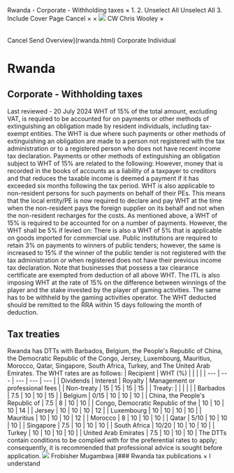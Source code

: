 Rwanda - Corporate - Withholding taxes
×
1.
2.
Unselect All
Unselect All
3.
Include Cover Page
Cancel
×
×
![](-/media/world-wide-tax-summaries/attachments/global---chris-wooley.ashx%3Frev=ac5e5f3223b34096b1afc2a6009c7320&revision=ac5e5f32-23b3-4096-b1af-c2a6009c7320&hash=859B7ADC84DC2CBEC9760E9E6EE7DE6D0A8BFCDF)
CW
Chris Wooley
×
######
Cancel
Send
Overview](rwanda.html)
Corporate
Individual
# Rwanda
## Corporate - Withholding taxes
Last reviewed - 20 July 2024
WHT of 15% of the total amount, excluding VAT, is required to be accounted for on payments or other methods of extinguishing an obligation made by resident individuals, including tax-exempt entities. The WHT is due where such payments or other methods of extinguishing an obligation are made to a person not registered with the tax administration or to a registered person who does not have recent income tax declaration.
Payments or other methods of extinguishing an obligation subject to WHT of 15% are related to the following:
However, money that is recorded in the books of accounts as a liability of a taxpayer to creditors and that reduces the taxable income is deemed a payment if it has exceeded six months following the tax period.
WHT is also applicable to non-resident persons for such payments on behalf of their PEs. This means that the local entity/PE is now required to declare and pay WHT at the time when the non-resident pays the foreign supplier on its behalf and not when the non-resident recharges for the costs.
As mentioned above, a WHT of 15% is required to be accounted for on a number of payments. However, the WHT shall be 5% if levied on:
There is also a WHT of 5% that is applicable on goods imported for commercial use. Public institutions are required to retain 3% on payments to winners of public tenders; however, the same is increased to 15% if the winner of the public tender is not registered with the tax administration or when registered does not have their previous income tax declaration. Note that businesses that possess a tax clearance certificate are exempted from deduction of all above WHT.
The ITL is also imposing WHT at the rate of 15% on the difference between winnings of the player and the stake invested by the player of gaming activities. The same has to be withheld by the gaming activities operator.
The WHT deducted should be remitted to the RRA within 15 days following the month of deduction.
## Tax treaties
Rwanda has DTTs with Barbados, Belgium, the People's Republic of China, the Democratic Republic of the Congo, Jersey, Luxembourg, Mauritius, Morocco, Qatar, Singapore, South Africa, Turkey, and The United Arab Emirates. The WHT rates are as follows:
| Recipient | WHT (%) | | | |
| --- | --- | --- | --- | --- |
| Dividends | Interest | Royalty | Management or professional fees |
| Non-treaty | 15 | 15 | 15 | 15 |
| Treaty: |  |  |  |  |
| Barbados | 7.5 | 10 | 10 | 15 |
| Belgium | 0/15 | 10 | 10 | 10 |
| China, the People's Republic of | 7.5 | 8 | 10 | 10 |
| Congo, Democratic Republic of the | 10 | 10 | 10 | 14 |
| Jersey | 10 | 10 | 10 | 12 |
| Luxembourg | 10 | 10 | 10 | 10 |
| Mauritius | 10 | 10 | 10 | 12 |
| Morocco | 8 | 10 | 10 | 10 |
| Qatar | 5/10 | 10 | 10 | 10 |
| Singapore | 7.5 | 10 | 10 | 10 |
| South Africa | 10/20 | 10 | 10 | 10 |
| Turkey | 10 | 10 | 10 | 10 |
| United Arab Emirates | 7.5 | 10 | 10 | 10 |
The DTTs contain conditions to be complied with for the preferential rates to apply; consequently, it is recommended that professional advice is sought before application.
![](-/media/world-wide-tax-summaries/rwandafrobisher-mugambwadsc6150-1jpg20210301043541008.ashx%3Frev=71f5cf56b4d447588b5ee3e1389f56e7&revision=71f5cf56-b4d4-4758-8b5e-e3e1389f56e7&hash=B8A61BAB0A0E092B4745D9ED4D3AED92409CE743)
Frobisher Mugambwa
[### Rwanda tax publications
×
I understand